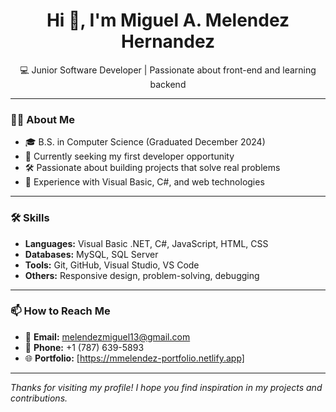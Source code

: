 <h1 align="center">Hi 👋, I'm Miguel A. Melendez Hernandez</h1>
<p align="center">💻 Junior Software Developer | Passionate about front-end and learning backend</p>

---

### 👨‍💻 About Me

- 🎓 B.S. in Computer Science (Graduated December 2024)
- 🧠 Currently seeking my first developer opportunity
- 🛠️ Passionate about building projects that solve real problems
- 📌 Experience with Visual Basic, C#, and web technologies

---

### 🛠 Skills

- **Languages:** Visual Basic .NET, C#, JavaScript, HTML, CSS  
- **Databases:** MySQL, SQL Server  
- **Tools:** Git, GitHub, Visual Studio, VS Code  
- **Others:** Responsive design, problem-solving, debugging  

---

### 📫 How to Reach Me

- 📧 **Email:** melendezmiguel13@gmail.com  
- 📱 **Phone:** +1 (787) 639-5893  
- 🌐 **Portfolio:** [https://mmelendez-portfolio.netlify.app]  

---

*Thanks for visiting my profile! I hope you find inspiration in my projects and contributions.*

